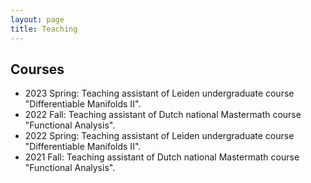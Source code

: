 ```yaml
---
layout: page
title: Teaching
---
```


## Courses

- 2023 Spring: Teaching assistant of Leiden undergraduate course "Differentiable Manifolds II".
- 2022 Fall: Teaching assistant of Dutch national Mastermath course "Functional Analysis".
- 2022 Spring: Teaching assistant of Leiden undergraduate course "Differentiable Manifolds II".
- 2021 Fall: Teaching assistant of Dutch national Mastermath course "Functional Analysis".